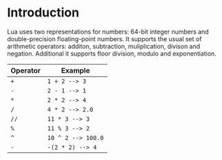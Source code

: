 # Introduction

Lua uses two representations for numbers: 64-bit integer numbers and double-precision floating-point numbers. It supports the usual set of arithmetic operators: additon, subtraction, muliplication, divison and negation. Additional it supports floor division, modulo and exponentiation.

| Operator | Example             |
| -------- | ------------------- |
| `+`      | `1 + 2 --> 3`       |
| `-`      | `2 - 1 --> 1`       |
| `*`      | `2 * 2 --> 4`       |
| `/`      | `4 * 2 --> 2.0`     |
| `//`     | `11 * 3 --> 3`      |
| `%`      | `11 % 3 --> 2`      |
| `^`      | `10 ^ 2 --> 100.0`  |
| `-`      | `-(2 * 2) --> 4`    |
